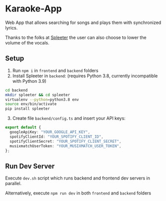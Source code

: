 # Karaoke-App

Web App that allows searching for songs and plays them with synchronized lyrics.

Thanks to the folks at [Spleeter](https://github.com/deezer/spleeter) the user can also choose to lower the volume of the vocals.

## Setup

1. Run `npm i` in `frontend` and `backend` folders
2. Install Spleeter in `backend`: (requires Python 3.8, currently incompatible with Python 3.9)

```bash
cd backend
mkdir spleeter && cd spleeter
virtualenv --python=python3.8 env
source env/bin/activate
pip install spleeter
```

3. Create file `backend/config.ts` and insert your API keys:

```typescript
export default {
  googleApiKey: "YOUR_GOOGLE_API_KEY",
  spotifyClientId: "YOUR_SPOTIFY_CLIENT_ID",
  spotifyClientSecret: "YOUR_SPOTIFY_CLIENT_SECRET",
  musixmatchUserToken: "YOUR_MUSIXMATCH_USER_TOKEN",
};
```

## Run Dev Server

Execute `dev.sh` script which runs backend and frontend dev servers in parallel.

Alternatively, execute `npm run dev` in both `frontend` and `backend` folders
